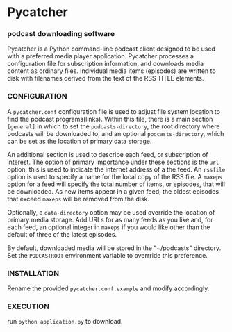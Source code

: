 # Pycatcher
### podcast downloading software

Pycatcher is a Python command-line podcast client designed to be used with a preferred media player application. Pycatcher processes a configuration file for subscription information, and downloads media content as ordinary files. Individual media items (episodes) are written to disk with filenames derived from the text of the RSS TITLE elements.

### CONFIGURATION
A `pycatcher.conf` configuration file is used to adjust
file system location to find the podcast programs(links). Within this file, there is a main section `[general]` in which to set the `podcasts-directory`, the root directory where podcasts will be downloaded to, and an optional `podcasts-directory`, which can be set as the location of primary data storage.

An additional section is used to describe each feed, or subscription of interest.  The option of primary importance under these sections is the `url` option; this is used to indicate the internet address of a the feed.  An `rssfile` option is used to specify a name for the local copy of the RSS file.  A `maxeps` option for a feed will specify the total number of items, or episodes, that will be downloaded.  As new items appear in a given feed, the oldest episodes that exceed `maxeps` will be removed from the disk.

Optionally,  a `data-directory` option may be used override the location of primary media storage.  Add URLs for as many feeds as you like and, for each feed, an optional integer in `maxeps`  if you would like other than the default of three of the latest episodes.

By default, downloaded media will be stored in the "~/podcasts" directory. Set the `PODCASTROOT` environment variable to overrride this preference.



### INSTALLATION
Rename the provided `pycatcher.conf.example` and modify accordingly.

### EXECUTION
run `python application.py` to download.
